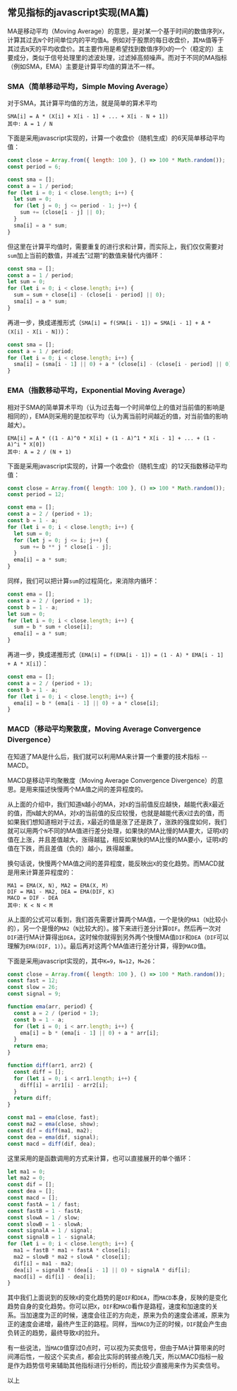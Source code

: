 ## 常见指标的javascript实现(MA篇)

MA是移动平均（Moving Average）的意思，是对某一个基于时间的数值序列`X`，计算其过去`N`个时间单位内的平均值`A`。例如对于股票的每日收盘价，其`MA`值等于其过去`N`天的平均收盘价。其主要作用是希望找到数值序列`X`的一个（稳定的）主要成分，类似于信号处理里的滤波处理，过滤掉高频噪声。而对于不同的MA指标（例如SMA，EMA）主要是计算平均值的算法不一样。

### SMA（简单移动平均，Simple Moving Average）
对于SMA，其计算平均值的方法，就是简单的算术平均
```
SMA[i] = A * (X[i] + X[i - 1] + ... + X[i - N + 1])
其中: A = 1 / N
```
下面是采用javascript实现的，计算一个收盘价（随机生成）的6天简单移动平均值：
```javascript
const close = Array.from({ length: 100 }, () => 100 * Math.random());
const period = 6;
```
```javascript
const sma = [];
const a = 1 / period;
for (let i = 0; i < close.length; i++) {
  let sum = 0;
  for (let j = 0; j <= period - 1; j++) {
    sum += (close[i - j] || 0);
  }
  sma[i] = a * sum;
}
```
但这里在计算平均值时，需要重复的进行求和计算，而实际上，我们仅仅需要对`sum`加上当前的数值，并减去”过期“的数值来替代内循环：
```javascript
const sma = [];
const a = 1 / period;
let sum = 0;
for (let i = 0; i < close.length; i++) {
  sum = sum + close[i] - (close[i - period] || 0);
  sma[i] = a * sum;
}
```
再进一步，换成递推形式（`SMA[i] = f(SMA[i - 1]) = SMA[i - 1] + A * (X[i] - X[i - N])`）：
```javascript
const sma = [];
const a = 1 / period;
for (let i = 0; i < close.length; i++) {
  sma[i] = (sma[i - 1] || 0) + a * (close[i] - (close[i - period] || 0));
}
```

### EMA（指数移动平均，Exponential Moving Average）
相对于SMA的简单算术平均（认为过去每一个时间单位上的值对当前值的影响是相同的），EMA则采用的是加权平均（认为离当前时间越近的值，对当前值的影响越大）。
```
EMA[i] = A * ((1 - A)^0 * X[i] + (1 - A)^1 * X[i - 1] + ... + (1 - A)^i * X[0])
其中: A = 2 / (N + 1)
```
下面是采用javascript实现的，计算一个收盘价（随机生成）的12天指数移动平均值：
```javascript
const close = Array.from({ length: 100 }, () => 100 * Math.random());
const period = 12;
```
```javascript
const ema = [];
const a = 2 / (period + 1);
const b = 1 - a;
for (let i = 0; i < close.length; i++) {
  let sum = 0;
  for (let j = 0; j <= i; j++) {
    sum += b ** j * close[i - j];
  }
  ema[i] = a * sum;
}
```
同样，我们可以把计算`sum`的过程简化，来消除内循环：
```javascript
const ema = [];
const a = 2 / (period + 1);
const b = 1 - a;
let sum = 0;
for (let i = 0; i < close.length; i++) {
  sum = b * sum + close[i];
  ema[i] = a * sum;
}
```
再进一步，换成递推形式（`EMA[i] = f(EMA[i - 1]) = (1 - A) * EMA[i - 1] + A * X[i]`）：
```javascript
const ema = [];
const a = 2 / (period + 1);
const b = 1 - a;
for (let i = 0; i < close.length; i++) {
  ema[i] = b * (ema[i - 1] || 0) + a * close[i];
}
```

### MACD（移动平均聚散度，Moving Average Convergence Divergence）
在知道了MA是什么后，我们就可以利用MA来计算一个重要的技术指标 -- MACD。

MACD是移动平均聚散度（Moving Average Convergence Divergence）的意思。是用来描述快慢两个MA值之间的差异程度的。

从上面的介绍中，我们知道`N`越小的MA，对`X`的当前值反应越快，越能代表`X`最近的值，而`N`越大的MA，对`X`的当前值的反应较慢，也就是越能代表`X`过去的值，而如果我们想知道相对于过去，`X`最近的值是涨了还是跌了，涨跌的强度如何，我们就可以用两个`N`不同的MA值进行差分处理，如果快的MA比慢的MA要大，证明`X`的值在上涨，并且差值越大，涨得越猛，相反如果快的MA比慢的MA要小，证明`X`的值在下跌，而且差值（负的）越小，跌得越重。

换句话说，快慢两个MA值之间的差异程度，能反映出`X`的变化趋势。而MACD就是用来计算差异程度的：
```
MA1 = EMA(X, N), MA2 = EMA(X, M)
DIF = MA1 - MA2, DEA = EMA(DIF, K)
MACD = DIF - DEA
其中: K < N < M
```
从上面的公式可以看到，我们首先需要计算两个MA值，一个是快的`MA1`（`N`比较小的），另一个是慢的`MA2`（`N`比较大的）。接下来进行差分计算`DIF`。然后再一次对`DIF`进行MA计算得出`DEA`，这时候你就得到另外两个快慢MA值`DIF`和`DEA`（`DIF`可以理解为`EMA(DIF, 1)`）。最后再对这两个MA值进行差分计算，得到`MACD`值。

下面是采用javascript实现的，其中`K=9`，`N=12`，`M=26`：
```javascript
const close = Array.from({ length: 100 }, () => 100 * Math.random());
const fast = 12;
const slow = 26;
const signal = 9;
```
```javascript
function ema(arr, period) {
  const a = 2 / (period + 1);
  const b = 1 - a;
  for (let i = 0; i < arr.length; i++) {
    ema[i] = b * (ema[i - 1] || 0) + a * arr[i];
  }
  return ema;
}

function diff(arr1, arr2) {
  const diff = [];
  for (let i = 0; i < arr1.length; i++) {
    diff[i] = arr1[i] - arr2[i];
  }
  return diff;
}

const ma1 = ema(close, fast);
const ma2 = ema(close, show);
const dif = diff(ma1, ma2);
const dea = ema(dif, signal);
const macd = diff(dif, dea);
```
这里采用的是函数调用的方式来计算，也可以直接展开的单个循环：
```javascript
let ma1 = 0;
let ma2 = 0;
const dif = [];
const dea = [];
const macd = [];
const fastA = 1 / fast;
const fastB = 1 - fastA;
const slowA = 1 / slow;
const slowB = 1 - slowA;
const signalA = 1 / signal;
const signalB = 1 - signalA;
for (let i = 0; i < close.length; i++) {
  ma1 = fastB * ma1 + fastA * close[i];
  ma2 = slowB * ma2 + slowA * close[i];
  dif[i] = ma1 - ma2;
  dea[i] = signalB * (dea[i - 1] || 0) + signalA * dif[i];
  macd[i] = dif[i] - dea[i];
}
```
其中我们上面说到的反映`X`的变化趋势的是`DIF`和`DEA`，而`MACD`本身，反映的是变化趋势自身的变化趋势。你可以把`X`，`DIF`和`MACD`看作是路程，速度和加速度的关系。当加速度为正的时候，速度会往正的方向走，原来为负的速度会递减，原来为正的速度会递增，最终产生正的路程。同样，当`MACD`为正的时候，`DIF`就会产生由负转正的趋势，最终导致`X`的拉升。

有一些说法，当`MACD`值穿过0点时，可以视为买卖信号，但由于MA计算带来的时间滞后性，一般这个买卖点，都会比实际的转接点晚几天，所以MACD指标一般是作为趋势信号来辅助其他指标进行分析的，而比较少直接用来作为买卖信号。

以上